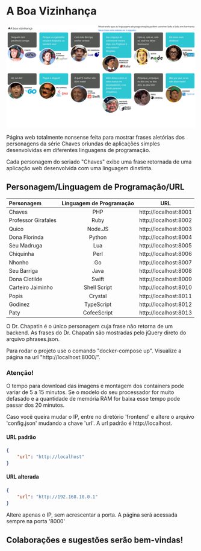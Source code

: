 # A Boa Vizinhança

![alt](screenshot.gif) 

Página web totalmente nonsense feita para mostrar frases aletórias dos personagens da série Chaves oriundas de aplicações simples desenvolvidas em diferentes linguagens de programação. 

Cada personagem do seriado "Chaves" exibe uma frase retornada de uma aplicação web desenvolvida com uma linguagem dinstinta. 

## Personagem/Linguagem de Programação/URL

| Personagem          | Linguagem de Programação |    URL                |
| :---                |            :---:         |    :---:              |
| Chaves              | PHP                      | http://localhost:8001 |
| Professor Girafales | Ruby                     | http://localhost:8002 |
| Quico               | Node.JS                  | http://localhost:8003 |
| Dona Florinda       | Python                   | http://localhost:8004 |
| Seu Madruga         | Lua                      | http://localhost:8005 |
| Chiquinha           | Perl                     | http://localhost:8006 |
| Nhonho              | Go                       | http://localhost:8007 |
| Seu Barriga         | Java                     | http://localhost:8008 |
| Dona Clotilde       | Swift                    | http://localhost:8009 |
| Carteiro Jaiminho   | Shell Script             | http://localhost:8010 |
| Popis               | Crystal                  | http://localhost:8011 |
| Godinez             | TypeScript               | http://localhost:8012 | 
| Paty                | CofeeScript              | http://localhost:8013 | 

O Dr. Chapatin é o único personagem cuja frase não retorna de um backend. As frases do Dr. Chapatin são mostradas pelo jQuery direto do arquivo phrases.json. 

Para rodar o projeto use o comando "docker-compose up". Visualize a página na url "http://localhost:8000/". 

### Atenção! 
O tempo para download das imagens e montagem dos containers pode variar de 5 a 15 minutos. Se o modelo do seu processador for muito defasado e a quantidade de memória RAM for baixa esse tempo pode passar dos 20 minutos. 

Caso você queira mudar o IP, entre no diretório 'frontend' e altere o arquivo 'config.json' mudando a chave 'url'. 
A url padrão é http://localhost. 

#### URL padrão

```json
{
    "url": "http://localhost"
}
``` 

#### URL alterada

```json
{
    "url": "http://192.168.10.0.1"
}
``` 

Altere apenas o IP, sem acrescentar a porta. A página será acessada sempre na porta '8000'

## Colaborações e sugestões serão bem-vindas! 
